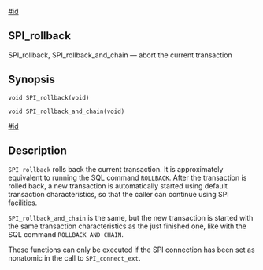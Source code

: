 [#id](#SPI-SPI-ROLLBACK)

## SPI_rollback

SPI_rollback, SPI_rollback_and_chain — abort the current transaction

## Synopsis

```
void SPI_rollback(void)
```

```
void SPI_rollback_and_chain(void)
```

[#id](#id-1.8.12.11.5.6)

## Description

`SPI_rollback` rolls back the current transaction. It is approximately equivalent to running the SQL command `ROLLBACK`. After the transaction is rolled back, a new transaction is automatically started using default transaction characteristics, so that the caller can continue using SPI facilities.

`SPI_rollback_and_chain` is the same, but the new transaction is started with the same transaction characteristics as the just finished one, like with the SQL command `ROLLBACK AND CHAIN`.

These functions can only be executed if the SPI connection has been set as nonatomic in the call to `SPI_connect_ext`.

